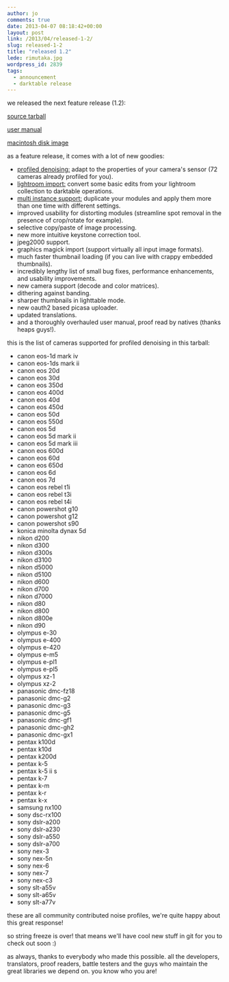 ```yaml
---
author: jo
comments: true
date: 2013-04-07 08:18:42+00:00
layout: post
link: /2013/04/released-1-2/
slug: released-1-2
title: "released 1.2"
lede: rimutaka.jpg
wordpress_id: 2839
tags:
  - announcement
  - darktable release
---
```

we released the next feature release (1.2):

[source tarball](https://sourceforge.net/projects/darktable/files/darktable/1.2/darktable-1.2.tar.xz/download)

[user manual](https://sourceforge.net/projects/darktable/files/darktable/1.2/darktable-usermanual.pdf/download)

[macintosh disk image](https://sourceforge.net/projects/darktable/files/darktable/1.2/darktable-1.2.dmg/download)

as a feature release, it comes with a lot of new goodies:

* [profiled denoising:](/blog/2012-12-11-profiling-sensor-and-photon-noise/2012-12-11-profiling-sensor-and-photon-noise.md) adapt to the properties of your camera's sensor (72 cameras already profiled for you).
* [lightroom import:](/blog/2013-02-02-importing-lightroom-development/2013-02-02-importing-lightroom-development.md) convert some basic edits from your lightroom collection to darktable operations.
* [multi instance support:](/blog/2013-02-15-multi-instances/2013-02-15-multi-instances.md) duplicate your modules and apply them more than one time with different settings.
* improved usability for distorting modules (streamline spot removal in the presence of crop/rotate for example).
* selective copy/paste of image processing.
* new more intuitive keystone correction tool.
* jpeg2000 support.
* graphics magick import (support virtually all input image formats).
* much faster thumbnail loading (if you can live with crappy embedded thumbnails).
* incredibly lengthy list of small bug fixes, performance enhancements, and usability improvements.
* new camera support (decode and color matrices).
* dithering against banding.
* sharper thumbnails in lighttable mode.
* new oauth2 based picasa uploader.
* updated translations.
* and a thoroughly overhauled user manual, proof read by natives (thanks heaps guys!).

this is the list of cameras supported for profiled denoising in this tarball:

* canon eos-1d mark iv
* canon eos-1ds mark ii
* canon eos 20d
* canon eos 30d
* canon eos 350d
* canon eos 400d
* canon eos 40d
* canon eos 450d
* canon eos 50d
* canon eos 550d
* canon eos 5d
* canon eos 5d mark ii
* canon eos 5d mark iii
* canon eos 600d
* canon eos 60d
* canon eos 650d
* canon eos 6d
* canon eos 7d
* canon eos rebel t1i
* canon eos rebel t3i
* canon eos rebel t4i
* canon powershot g10
* canon powershot g12
* canon powershot s90
* konica minolta dynax 5d
* nikon d200
* nikon d300
* nikon d300s
* nikon d3100
* nikon d5000
* nikon d5100
* nikon d600
* nikon d700
* nikon d7000
* nikon d80
* nikon d800
* nikon d800e
* nikon d90
* olympus e-30
* olympus e-400
* olympus e-420
* olympus e-m5
* olympus e-pl1
* olympus e-pl5
* olympus xz-1
* olympus xz-2
* panasonic dmc-fz18
* panasonic dmc-g2
* panasonic dmc-g3
* panasonic dmc-g5
* panasonic dmc-gf1
* panasonic dmc-gh2
* panasonic dmc-gx1
* pentax k100d
* pentax k10d
* pentax k200d
* pentax k-5
* pentax k-5 ii s
* pentax k-7
* pentax k-m
* pentax k-r
* pentax k-x
* samsung nx100
* sony dsc-rx100
* sony dslr-a200
* sony dslr-a230
* sony dslr-a550
* sony dslr-a700
* sony nex-3
* sony nex-5n
* sony nex-6
* sony nex-7
* sony nex-c3
* sony slt-a55v
* sony slt-a65v
* sony slt-a77v

these are all community contributed noise profiles, we're quite happy about this great response!

so string freeze is over! that means we'll have cool new stuff in git for you to check out soon :)

as always, thanks to everybody who made this possible. all the developers, translators, proof readers, battle testers and the guys who maintain the great libraries we depend on. you know who you are!
